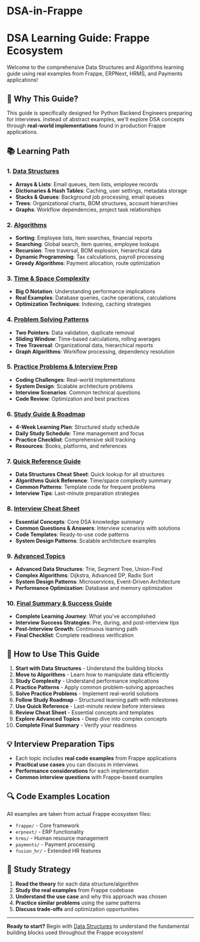 # DSA-in-Frappe

# DSA Learning Guide: Frappe Ecosystem

Welcome to the comprehensive Data Structures and Algorithms learning guide using real examples from Frappe, ERPNext, HRMS, and Payments applications!

## 🎯 Why This Guide?

This guide is specifically designed for Python Backend Engineers preparing for interviews. Instead of abstract examples, we'll explore DSA concepts through **real-world implementations** found in production Frappe applications.

## 📚 Learning Path

### 1. [Data Structures](./01_Data_Structures.md)

- **Arrays & Lists**: Email queues, item lists, employee records
- **Dictionaries & Hash Tables**: Caching, user settings, metadata storage
- **Stacks & Queues**: Background job processing, email queues
- **Trees**: Organizational charts, BOM structures, account hierarchies
- **Graphs**: Workflow dependencies, project task relationships

### 2. [Algorithms](./02_Algorithms.md)

- **Sorting**: Employee lists, item searches, financial reports
- **Searching**: Global search, item queries, employee lookups
- **Recursion**: Tree traversal, BOM explosion, hierarchical data
- **Dynamic Programming**: Tax calculations, payroll processing
- **Greedy Algorithms**: Payment allocation, route optimization

### 3. [Time & Space Complexity](./03_Complexity_Analysis.md)

- **Big O Notation**: Understanding performance implications
- **Real Examples**: Database queries, cache operations, calculations
- **Optimization Techniques**: Indexing, caching strategies

### 4. [Problem Solving Patterns](./04_Problem_Solving_Patterns.md)

- **Two Pointers**: Data validation, duplicate removal
- **Sliding Window**: Time-based calculations, rolling averages
- **Tree Traversal**: Organizational data, hierarchical reports
- **Graph Algorithms**: Workflow processing, dependency resolution

### 5. [Practice Problems & Interview Prep](./05_Practice_Problems_Interview_Prep.md)

- **Coding Challenges**: Real-world implementations
- **System Design**: Scalable architecture problems
- **Interview Scenarios**: Common technical questions
- **Code Review**: Optimization and best practices

### 6. [Study Guide & Roadmap](./06_Study_Guide_Roadmap.md)

- **4-Week Learning Plan**: Structured study schedule
- **Daily Study Schedule**: Time management and focus
- **Practice Checklist**: Comprehensive skill tracking
- **Resources**: Books, platforms, and references

### 7. [Quick Reference Guide](./07_Quick_Reference_Guide.md)

- **Data Structures Cheat Sheet**: Quick lookup for all structures
- **Algorithms Quick Reference**: Time/space complexity summary
- **Common Patterns**: Template code for frequent problems
- **Interview Tips**: Last-minute preparation strategies

### 8. [Interview Cheat Sheet](./08_Interview_Cheat_Sheet.md)

- **Essential Concepts**: Core DSA knowledge summary
- **Common Questions & Answers**: Interview scenarios with solutions
- **Code Templates**: Ready-to-use code patterns
- **System Design Patterns**: Scalable architecture examples

### 9. [Advanced Topics](./09_Advanced_Topics.md)

- **Advanced Data Structures**: Trie, Segment Tree, Union-Find
- **Complex Algorithms**: Dijkstra, Advanced DP, Radix Sort
- **System Design Patterns**: Microservices, Event-Driven Architecture
- **Performance Optimization**: Database and memory optimization

### 10. [Final Summary & Success Guide](./10_Final_Summary_Success_Guide.md)

- **Complete Learning Journey**: What you've accomplished
- **Interview Success Strategies**: Pre, during, and post-interview tips
- **Post-Interview Growth**: Continuous learning path
- **Final Checklist**: Complete readiness verification

## 🚀 How to Use This Guide

1. **Start with Data Structures** - Understand the building blocks
2. **Move to Algorithms** - Learn how to manipulate data efficiently
3. **Study Complexity** - Understand performance implications
4. **Practice Patterns** - Apply common problem-solving approaches
5. **Solve Practice Problems** - Implement real-world solutions
6. **Follow Study Roadmap** - Structured learning path with milestones
7. **Use Quick Reference** - Last-minute review before interviews
8. **Review Cheat Sheet** - Essential concepts and templates
9. **Explore Advanced Topics** - Deep dive into complex concepts
10. **Complete Final Summary** - Verify your readiness

## 💡 Interview Preparation Tips

- Each topic includes **real code examples** from Frappe applications
- **Practical use cases** you can discuss in interviews
- **Performance considerations** for each implementation
- **Common interview questions** with Frappe-based examples

## 🔍 Code Examples Location

All examples are taken from actual Frappe ecosystem files:

- `frappe/` - Core framework
- `erpnext/` - ERP functionality
- `hrms/` - Human resource management
- `payments/` - Payment processing
- `fusion_hr/` - Extended HR features

## 📖 Study Strategy

1. **Read the theory** for each data structure/algorithm
2. **Study the real examples** from Frappe codebase
3. **Understand the use case** and why this approach was chosen
4. **Practice similar problems** using the same patterns
5. **Discuss trade-offs** and optimization opportunities

---

**Ready to start?** Begin with [Data Structures](./01_Data_Structures.md) to understand the fundamental building blocks used throughout the Frappe ecosystem!
